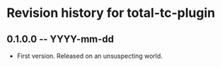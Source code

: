 # Revision history for total-tc-plugin

## 0.1.0.0 -- YYYY-mm-dd

* First version. Released on an unsuspecting world.
